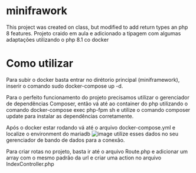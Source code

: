 # minifrawork

This project was created on class, but modified to add return types an php 8 features.
Projeto craido em aula e adicionado a tipagem com algumas adaptações utilizando o php 8.1 co docker

# Como utilizar

Para subir o docker basta entrar no dirétorio principal (miniframework), inserir o comando sudo docker-compose up -d.

Para o perfeito funcionamento do projeto precisamos utilizar o gerenciador de dependências Composer, então vá até ao container do php utilizando o comando docker-compose exec php-fpm sh e utilize o comando composer update para instalar as dependências corretamente.

Após o docker estar rodando vá até o arquivo docker-compose.yml e localize o environment do mariadb ![image](https://user-images.githubusercontent.com/62602623/180213208-3911862a-5472-488e-a0ed-ed6244e110ee.png)
utilize esses dados no seu gerenciador de bando de dados para a conexão.

Para criar rotas no projeto, basta ir até o arquivo Route.php e adicionar um array com o mesmo padrão da url e criar uma action no arquivo IndexController.php
